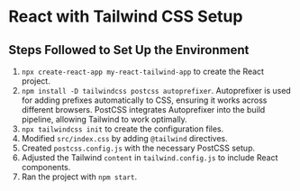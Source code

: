 # React with Tailwind CSS Setup

## Steps Followed to Set Up the Environment

1. `npx create-react-app my-react-tailwind-app` to create the React project.
2. `npm install -D tailwindcss postcss autoprefixer`. Autoprefixer is used for adding prefixes automatically to CSS, ensuring it works across different browsers. PostCSS integrates Autoprefixer into the build pipeline, allowing Tailwind to work optimally.
3. `npx tailwindcss init` to create the configuration files.
4. Modified `src/index.css` by adding `@tailwind` directives.
5. Created `postcss.config.js` with the necessary PostCSS setup.
6. Adjusted the Tailwind `content` in `tailwind.config.js` to include React components.
7. Ran the project with `npm start`.
